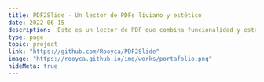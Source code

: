```yaml
---
title: PDF2Slide - Un lector de PDFs liviano y estético
date: 2022-06-15
description:  Este es un lector de PDF que combina funcionalidad y estética, brindando a los usuarios una interfaz liviana y visualmente atractiva.
type: page
topic: project
link: "https://github.com/Rooyca/PDF2Slide"
image: "https://rooyca.github.io/img/works/portafolio.png"
hideMeta: true
---
```

